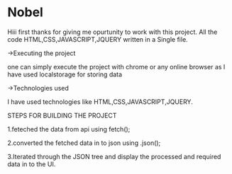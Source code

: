 # Nobel
Hiii first thanks for giving me opurtunity to work with this project.
All the code HTML,CSS,JAVASCRIPT,JQUERY written in a Single file.

->Executing the project 
 
 one can simply execute the project with chrome or any online browser as I have used localstorage for storing data

->Technologies used

I have used technologies like HTML,CSS,JAVASCRIPT,JQUERY.

STEPS FOR BUILDING THE PROJECT

1.feteched the data from api using fetch();

2.converted the fetched data in to json using .json();

3.Iterated through the JSON tree and display the processed and required data in to the UI.


